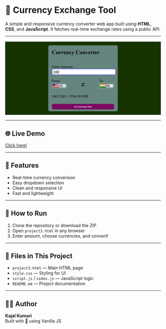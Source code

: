# 💱 Currency Exchange Tool

A simple and responsive currency converter web app built using **HTML**, **CSS**, and **JavaScript**. It fetches real-time exchange rates using a public API.

---

![Screenshot](assets/screenshot.png)

---

## 🌐 Live Demo

[Click here!](https://Kajal-Kumari1951.github.io/currency-exchange-tool/)

---

## 🔹 Features

- Real-time currency conversion
- Easy dropdown selection
- Clean and responsive UI
- Fast and lightweight

---

## 🚀 How to Run

1. Clone the repository or download the ZIP
2. Open `project3.html` in any browser
3. Enter amount, choose currencies, and convert!

---

## 📂 Files in This Project

- `project3.html` — Main HTML page
- `style.css` — Styling for UI
- `script.js` / `codes.js` — JavaScript logic
- `README.md` — Project documentation

---

## 🙋‍♀️ Author

**Kajal Kumari**  
Built with 💖 using Vanilla JS
